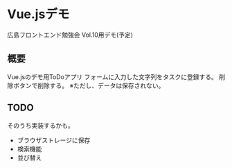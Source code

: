 # Vue.jsデモ

広島フロントエンド勉強会 Vol.10用デモ(予定)

## 概要

Vue.jsのデモ用ToDoアプリ
フォームに入力した文字列をタスクに登録する。
削除ボタンで削除する。
※ただし、データは保存されない。


## TODO

そのうち実装するかも。

+ ブラウザストレージに保存
+ 検索機能
+ 並び替え